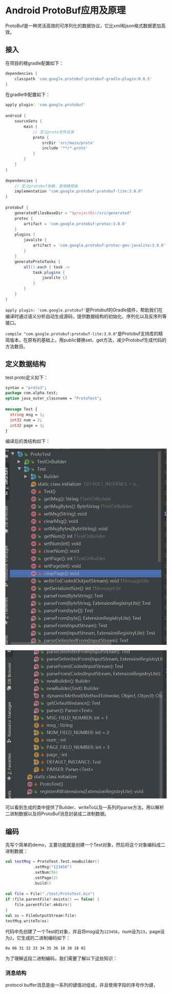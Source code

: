 # Android ProtoBuf应用及原理

ProtoBuf是一种灵活高效的可序列化的数据协议，它比xml和json格式数据更加高效。

## 接入



在项目的根gradle配置如下：

```groovy
dependencies {
	classpath 'com.google.protobuf:protobuf-gradle-plugin:0.8.5'
}
```

在gradle中配置如下：

```groovy
apply plugin: 'com.google.protobuf'

android {
    sourceSets {
        main {
            // 定义proto文件目录
            proto {
                srcDir 'src/main/proto'
                include '**/*.proto'
            }
        }
    }
}

dependencies {
    // 定义protobuf依赖，使用精简版
    implementation "com.google.protobuf:protobuf-lite:3.0.0"
}

protobuf {
    generatedFilesBaseDir = "$projectDir/src/generated"
    protoc {
        artifact = 'com.google.protobuf:protoc:3.0.0'
    }
    plugins {
        javalite {
            artifact = 'com.google.protobuf:protoc-gen-javalite:3.0.0'
        }
    }
    generateProtoTasks {
        all().each { task ->
            task.plugins {
                javalite {}
            }
        }
    }
}
```

`apply plugin: 'com.google.protobuf'`是Protobuf的Gradle插件，帮助我们在编译时通过语义分析自动生成源码，提供数据结构的初始化、序列化以及反序列等接口。

`compile "com.google.protobuf:protobuf-lite:3.0.0"`是Protobuf支持库的精简版本，在原有的基础上，用public替换set、get方法，减少Protobuf生成代码的方法数目。

## 定义数据结构

test.proto定义如下：

```protobuf
syntax = "proto3";
package com.alpha.test;
option java_outer_classname = "ProtoTest";

message Test {
  string msg = 1;
  int32 num = 2;
  int32 page = 3;
}
```

编译后的类结构如下：

![image-20201215224222457](.\imgs\image-20201215224222457.png)

![image-20201215224317931](.\imgs\image-20201215224317931.png)

可以看到生成的类中提供了Builder、writeTo以及一系列的parse方法，用以解析二进制数据以及将ProtoBuf消息封装成二进制数据。

## 编码

先写个简单的demo，主要功能就是创建一个Test对象，然后将这个对象编码成二进制数据：

```kotlin
val testMsg = ProtoTest.Test.newBuilder()
            .setMsg("123456")
            .setNum(56)
            .setPage(2)
            .build()

val file = File("./test/ProtoTest.bin")
if (file.parentFile?.exists() == false) {
    file.parentFile?.mkdirs()
}
val os = FileOutputStream(file)
testMsg.writeTo(os)
```

代码中先创建了一个Test的对象，并且将msg设为`123456`，num设为`23`，page设为`2`，它生成的二进制编码如下：

```
0a 06 31 32 33 34 35 36 10 38 18 02
```

为了理解这段二进制编码，我们需要了解以下这些知识：

### 消息结构

protocol buffer消息是由一系列的键值对组成，并且使用字段的序号作为键，